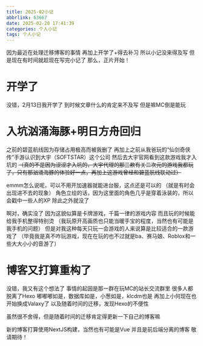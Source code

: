 ```yaml
---
title: 2025-02小记
abbrlink: 63667
date: 2025-02-28 17:41:39
categories: 个人小记
tags: 个人小记
---
```

因为最近在处理迁移博客的事情
再加上开学了+得去补习
所以小记没来得及写
但是现在有时间就趁现在写完小记了
那么，正片开始！

# 开学了
没错，2月13日我开学了
到时候文章什么的肯定来不及写
但是嘛MC倒是能玩

# 入坑汹涌海豚+明日方舟回归
之前的碧蓝航线因为存储占用极高而被我删了
再加上之前从我爸玩的“仙剑奇侠传”手游认识到大宇（SOFTSTAR）这个公司
然后去大宇官网看到这款游戏我才入坑的
~~（真的不是因为涩涩才入坑的，大宇代理的那三款有关二次元的游戏我都玩了，只有那汹涌海豚的体验好一点，再加上这游戏曾经和碧蓝航线联动过）~~

emmm怎么说呢，可以不用开加速器就能进台服，这点还是可以的
（就是有时会出现进不去的现象）
角色立绘的话，因为这里面的角色几乎是穿着泳装的，所以会戳中一些人的XP
除此之外就没了

啊对，确实没了
因为这貌似算是卡牌游戏，千篇一律的游戏内容
而且玩的时候能给我手机整得特别烫
（我玩原开高画质也只能当暖手宝的程度，当然也有可能是我手机的问题）
但是对我这种每天只玩一会游戏的人来说算是比较适合的一款游戏了
（毕竟我是真不咋玩游戏，现在在玩的也不过就是ba、赛马娘、Roblox和一些大大小小的音游了）

# 博客又打算重构了
没错，我又有这个想法了
事情的起因是那一群在玩MC的站长交流群里
很多人都脱离了Hexo
嘟嘟嘟如是，数据库如是，小葱如是，klcdm也是
再加上小何现在也开始换成Valaxy了
以及随着时间的迁移，发现Hexo的不便性

虽然很不舍得，但是随着时间的迁移肯定得更新一下自己的博客嘛

新的博客打算使用NextJS构建，当然也有可能是Vue
并且是前后端分离的博客
敬请期待！
